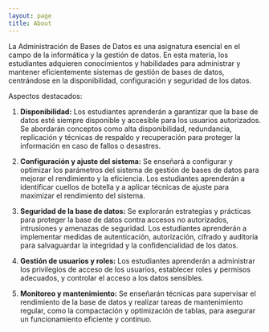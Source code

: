 ```yaml
---
layout: page
title: About
---
```


La Administración de Bases de Datos es una asignatura esencial en el campo de la informática y la gestión de datos. En esta materia, los estudiantes adquieren conocimientos y habilidades para administrar y mantener eficientemente sistemas de gestión de bases de datos, centrándose en la disponibilidad, configuración y seguridad de los datos.

Aspectos destacados:

1. **Disponibilidad:** 
Los estudiantes aprenderán a garantizar que la base de datos esté siempre disponible y accesible para los usuarios autorizados. Se abordarán conceptos como alta disponibilidad, redundancia, replicación y técnicas de respaldo y recuperación para proteger la información en caso de fallos o desastres.

2. **Configuración y ajuste del sistema:** 
Se enseñará a configurar y optimizar los parámetros del sistema de gestión de bases de datos para mejorar el rendimiento y la eficiencia. Los estudiantes aprenderán a identificar cuellos de botella y a aplicar técnicas de ajuste para maximizar el rendimiento del sistema.

3. **Seguridad de la base de datos:** 
Se explorarán estrategias y prácticas para proteger la base de datos contra accesos no autorizados, intrusiones y amenazas de seguridad. Los estudiantes aprenderán a implementar medidas de autenticación, autorización, cifrado y auditoría para salvaguardar la integridad y la confidencialidad de los datos.

4. **Gestión de usuarios y roles:** 
Los estudiantes aprenderán a administrar los privilegios de acceso de los usuarios, establecer roles y permisos adecuados, y controlar el acceso a los datos sensibles.

5. **Monitoreo y mantenimiento:** 
Se enseñarán técnicas para supervisar el rendimiento de la base de datos y realizar tareas de mantenimiento regular, como la compactación y optimización de tablas, para asegurar un funcionamiento eficiente y continuo.